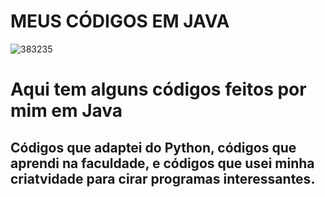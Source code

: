 # MEUS CÓDIGOS EM JAVA

![383235](https://user-images.githubusercontent.com/88457347/234748404-c96192b6-dcb1-4c48-8cf3-cf6fc34ce35a.png)

<h1>Aqui tem alguns códigos feitos por mim em Java </h1>
<h2>Códigos que adaptei do Python, códigos que aprendi na faculdade, e códigos que usei minha criatvidade para cirar programas interessantes.</h2>
